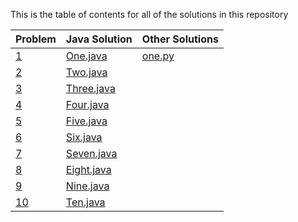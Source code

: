 This is the table of contents for all of the solutions in this repository

| Problem   | Java Solution  | Other Solutions|
| ------------- | ----------- | ------------- | 
[1](/Solutions/1-9/1/Problem.md)|[One.java](/Solutions/1-9/1/One.java)|[one.py](/Solutions/1-9/1/one.py)
[2](/Solutions/1-9/2/Problem.md)|[Two.java](/Solutions/1-9/2/Two.java)| 
[3](/Solutions/1-9/3/Problem.md)|[Three.java](/Solutions/1-9/3/Three.java)| 
[4](/Solutions/1-9/4/Problem.md)|[Four.java](/Solutions/1-9/4/Four.java)| 
[5](/Solutions/1-9/5/Problem.md)|[Five.java](/Solutions/1-9/5/Five.java)| 
[6](/Solutions/1-9/6/Problem.md)|[Six.java](/Solutions/1-9/6/Six.java)| 
[7](/Solutions/1-9/7/Problem.md)|[Seven.java](/Solutions/1-9/7/Seven.java)| 
[8](/Solutions/1-9/8/Problem.md)|[Eight.java](/Solutions/1-9/8/Eight.java)| 
[9](/Solutions/1-9/9/Problem.md)|[Nine.java](/Solutions/1-9/9/Nine.java)| 
[10](/Solutions/10-19/10/Problem.md)|[Ten.java](/Solutions/10-19/10/Ten.java)| 

